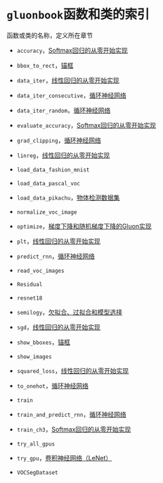 # `gluonbook`函数和类的索引


函数或类的名称，定义所在章节


* `accuracy`，[Softmax回归的从零开始实现](../chapter_deep-learning-basics/softmax-regression-scratch.md)

* `bbox_to_rect`，[锚框](../chapter_computer-vision/anchor.md)

* `data_iter`，[线性回归的从零开始实现](../chapter_deep-learning-basics/linear-regression-scratch.md)

* `data_iter_consecutive`，[循环神经网络](../chapter_recurrent-neural-networks/rnn.md)

* `data_iter_random`，[循环神经网络](../chapter_recurrent-neural-networks/rnn.md)

* `evaluate_accuracy`，[Softmax回归的从零开始实现](../chapter_deep-learning-basics/softmax-regression-scratch.md)

* `grad_clipping`，[循环神经网络](../chapter_recurrent-neural-networks/rnn.md)

* `linreg`，[线性回归的从零开始实现](../chapter_deep-learning-basics/linear-regression-scratch.md)

* `load_data_fashion_mnist`

* `load_data_pascal_voc`

* `load_data_pikachu`，[物体检测数据集](../chapter_computer-vision/object-detection-dataset.md)

* `normalize_voc_image`

* `optimize`，[梯度下降和随机梯度下降的Gluon实现](../chapter_optimization/gd-sgd-gluon.md)

* `plt`，[线性回归的从零开始实现](../chapter_deep-learning-basics/linear-regression-scratch.md)

* `predict_rnn`，[循环神经网络](../chapter_recurrent-neural-networks/rnn.md)

* `read_voc_images`

* `Residual`

* `resnet18`

* `semilogy`，[欠拟合、过拟合和模型选择](../chapter_deep-learning-basics/underfit-overfit.md)

* `sgd`，[线性回归的从零开始实现](../chapter_deep-learning-basics/linear-regression-scratch.md)

* `show_bboxes`，[锚框](../chapter_computer-vision/anchor.md)

* `show_images`

* `squared_loss`，[线性回归的从零开始实现](../chapter_deep-learning-basics/linear-regression-scratch.md)

* `to_onehot`，[循环神经网络](../chapter_recurrent-neural-networks/rnn.md)

* `train`

* `train_and_predict_rnn`，[循环神经网络](../chapter_recurrent-neural-networks/rnn.md)

* `train_ch3`，[Softmax回归的从零开始实现](../chapter_deep-learning-basics/softmax-regression-scratch.md)

* `try_all_gpus`

* `try_gpu`，[卷积神经网络（LeNet）](../chapter_convolutional-neural-networks/lenet.md)

* `VOCSegDataset`
